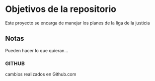 # Objetivos de la repositorio

Este proyecto se encarga de manejar los planes de la liga de la justicia


## Notas
Pueden hacer lo que quieran...

### GITHUB
cambios realizados en Github.com
